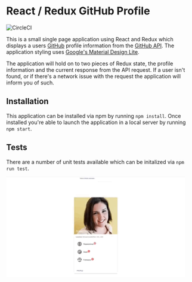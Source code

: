 # React / Redux GitHub Profile
![CircleCI](https://img.shields.io/circleci/project/github/RedSparr0w/node-csgo-parser.svg)

This is a small single page application using React and Redux which displays a users [GitHub](https://github.com/) profile information from the [GitHub API](https://developer.github.com/v3/users/). The application styling uses [Google's Material Design Lite](https://getmdl.io/).

The application will hold on to two pieces of Redux state, the profile information and the current response from the API request. If a user isn't found, or if there's a network issue with the request the application will inform you of such.

## Installation
This application can be installed via npm by running `npm install`. Once installed you're able to launch the application in a local server by running `npm start`.

## Tests
There are a number of unit tests available which can be initalized via `npm run test`.

![Example](assets/example.gif)
